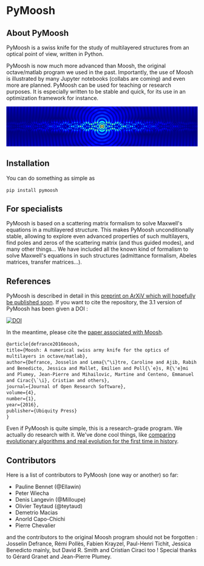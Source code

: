 # PyMoosh

## About PyMoosh

PyMoosh is a swiss knife for the study of multilayered structures from an optical point of view, written in Python. 

PyMoosh is now much more advanced than Moosh, the original octave/matlab program we used in the past. Importantly, the use of Moosh is illustrated by many Jupyter notebooks (collabs are coming) and even more are planned. PyMoosh can be used for teaching or research purposes. It is especially written to be stable and quick, for its use in an optimization framework for instance.

![What Moosh (green) can do...](field.png)

## Installation

You can do something as simple as 

``` pip install pymoosh ```

## For specialists

PyMoosh is based on a scattering matrix formalism to solve Maxwell's equations in a multilayered structure. This makes PyMoosh unconditionally stable, allowing to explore even advanced properties of such multilayers, find poles and zeros of the scattering matrix (and thus guided modes), and many other things... We have included all the known kind of formalism to solve Maxwell's equations in such structures (admittance formalism, Abeles matrices, transfer matrices...).

## References

PyMoosh is described in detail in this [preprint on ArXiV which will hopefully be published soon](https://arxiv.org/abs/2309.00654). If you want to cite the repository, the 3.1 version of PyMoosh has been given a DOI :

[![DOI](https://zenodo.org/badge/536153404.svg)](https://zenodo.org/badge/latestdoi/536153404)

In the meantime, please cite the [paper associated with Moosh](https://openresearchsoftware.metajnl.com/articles/10.5334/jors.100/).

```
@article{defrance2016moosh,
title={Moosh: A numerical swiss army knife for the optics of multilayers in octave/matlab},
author={Defrance, Josselin and Lema{\^\i}tre, Caroline and Ajib, Rabih and Benedicto, Jessica and Mallet, Emilien and Poll{\`e}s, R{\'e}mi and Plumey, Jean-Pierre and Mihailovic, Martine and Centeno, Emmanuel and Cirac{\`\i}, Cristian and others},
journal={Journal of Open Research Software},
volume={4},
number={1},
year={2016},
publisher={Ubiquity Press}
}
```

Even if PyMoosh is quite simple, this is a research-grade program. We actually do research with it. We've done cool things, like [comparing evolutionary algorithms and real evolution for the first time in history](https://www.nature.com/articles/s41598-020-68719-3).

## Contributors

Here is a list of contributors to PyMoosh (one way or another) so far:

* Pauline Bennet (@Ellawin)
* Peter Wiecha
* Denis Langevin (@Milloupe)
* Olivier Teytaud (@teytaud)
* Demetrio Macias
* Anorld Capo-Chichi
* Pierre Chevalier

and the contributors to the original Moosh program should not be forgotten : Josselin Defrance, Rémi Pollès, Fabien Krayzel, Paul-Henri Tichit, Jessica Benedicto mainly, but David R. Smith and Cristian Ciraci too ! Special thanks to Gérard Granet and Jean-Pierre Plumey.
